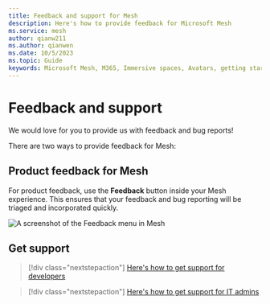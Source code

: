 ```yaml
---
title: Feedback and support for Mesh
description: Here's how to provide feedback for Microsoft Mesh
ms.service: mesh
author: qianw211    
ms.author: qianwen
ms.date: 10/5/2023
ms.topic: Guide
keywords: Microsoft Mesh, M365, Immersive spaces, Avatars, getting started, documentation, features
---
```


# Feedback and support

We would love for you to provide us with feedback and bug reports!

There are two ways to provide feedback for Mesh:

## Product feedback for Mesh

For product feedback, use the **Feedback** button inside your Mesh experience. This ensures that your feedback and bug reporting will be triaged and incorporated quickly.

![A screenshot of the Feedback menu in Mesh](media/feedback-dialog.png)

## Get support

> [!div class="nextstepaction"]
> [Here's how to get support for developers](https://aka.ms/meshdevsupport)

> [!div class="nextstepaction"]
> [Here's how to get support for IT admins](https://admin.microsoft.com)
